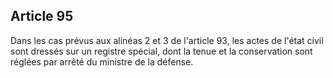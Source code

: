 Article 95
----
Dans les cas prévus aux alinéas 2 et 3 de l'article 93, les actes de l'état
civil sont dressés sur un registre spécial, dont la tenue et la conservation
sont réglées par arrêté du ministre de la défense.
